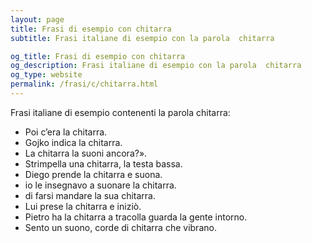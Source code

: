 ```yaml
---
layout: page
title: Frasi di esempio con chitarra 
subtitle: Frasi italiane di esempio con la parola  chitarra

og_title: Frasi di esempio con chitarra 
og_description: Frasi italiane di esempio con la parola  chitarra
og_type: website
permalink: /frasi/c/chitarra.html
---
```


Frasi italiane di esempio contenenti la parola chitarra:


- Poi c’era la chitarra.
- Gojko indica la chitarra.
- La chitarra la suoni ancora?».
- Strimpella una chitarra, la testa bassa.
- Diego prende la chitarra e suona.
- io le insegnavo a suonare la chitarra.
- di farsi mandare la sua chitarra.
- Lui prese la chitarra e iniziò.
- Pietro ha la chitarra a tracolla guarda la gente intorno.
- Sento un suono, corde di chitarra che vibrano.
